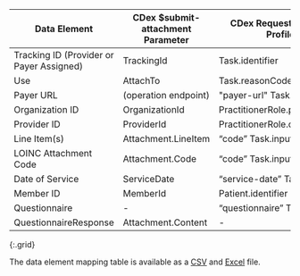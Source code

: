 <!-- q-attachments_to_requests.md
*****************************************************************************************************
*                                  WARNING: DO NOT EDIT THIS FILE                                   *
*                                                                                                   *
* This file is generated by csv_to_markdown_tabler.ipynb. Any edits you make to this file will be   *
* overwritten                                                                                       *
* To change the contents of this file, edit input/images/data-element-mapping.csv                     *
*****************************************************************************************************
-->

| Data Element | CDex $submit-attachment Parameter | CDex Request Attachment Task Profile Element |
|--------|-------|---------|
| Tracking ID (Provider or Payer Assigned) | TrackingId | Task.identifier |
| Use | AttachTo | Task.reasonCode |
| Payer URL | (operation endpoint) | "payer-url" Task.input |
| Organization ID | OrganizationId | <span class="bg-success" markdown="1">PractitionerRole.practitioner.identifier</span><!-- new-content --> |
| Provider ID | ProviderId | <span class="bg-success" markdown="1">PractitionerRole.organization.identifier</span><!-- new-content --> |
| Line Item(s) | Attachment.LineItem | “code” Task.input.extension |
| LOINC Attachment Code | Attachment.Code | “code” Task.input |
| Date of Service | ServiceDate | “service-date” Task.input |
| Member ID | MemberId | Patient.identifier |
| <span class="bg-success" markdown="1">Questionnaire</span><!-- new-content --> | - | <span class="bg-success" markdown="1">“questionnaire” Task.input </span><!-- new-content --> |
| <span class="bg-success" markdown="1">QuestionnaireResponse</span><!-- new-content --> | <span class="bg-success" markdown="1">Attachment.Content</span><!-- new-content --> | - |
{:.grid}

The data element mapping table is available as a [CSV](data-element-mapping.csv) and [Excel](data-element-mapping.xlsx) file.